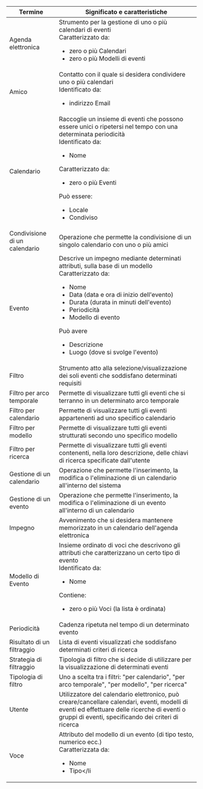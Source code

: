 Termine | Significato e caratteristiche
--- | ---
Agenda elettronica | Strumento per la gestione di uno o più calendari di eventi <br>Caratterizzato da:<ul><li>zero o più Calendari</li><li>zero o più Modelli di eventi</li></ul>
Amico | Contatto con il quale si desidera condividere uno o più calendari<br> Identificato da:<ul><li>indirizzo Email</li></ul>
Calendario | Raccoglie un insieme di eventi che possono essere unici o ripetersi nel tempo con una determinata periodicità<br>Identificato da:<br><ul><li>Nome</li></ul>Caratterizzato da:<ul><li>zero o più Eventi</li></ul>Può essere:<ul><li>Locale</li><li>Condiviso</li></ul>
Condivisione di un calendario | Operazione che permette la condivisione di un singolo calendario con uno o più amici
Evento | Descrive un impegno mediante determinati attributi, sulla base di un modello<br>Caratterizzato da:<ul><li>Nome</li><li>Data (data e ora di inizio dell'evento)</li><li>Durata (durata in minuti dell'evento)</li><li>Periodicità</li><li>Modello di evento</li></ul>Può avere<ul><li>Descrizione</li><li>Luogo (dove si svolge l'evento)</li></ul>
Filtro | Strumento atto alla selezione/visualizzazione dei soli eventi che soddisfano determinati requisiti
Filtro per arco temporale | Permette di visualizzare tutti gli eventi che si terranno in un determinato arco temporale
Filtro per calendario | Permette di visualizzare tutti gli eventi appartenenti ad uno specifico calendario
Filtro per modello | Permette di visualizzare tutti gli eventi strutturati secondo uno specifico modello
Filtro per ricerca | Permette di visualizzare tutti gli eventi contenenti, nella loro descrizione, delle chiavi di ricerca specificate dall'utente
Gestione di un calendario | Operazione che permette l'inserimento, la modifica o l'eliminazione di un calendario all'interno del sistema
Gestione di un evento | Operazione che permette l'inserimento, la modifica o l'eliminazione di un evento all'interno di un calendario
Impegno | Avvenimento che si desidera mantenere memorizzato in un calendario dell'agenda elettronica
Modello di Evento | Insieme ordinato di voci che descrivono gli attributi che caratterizzano un certo tipo di evento<br>Identificato da:<ul><li>Nome</li></ul>Contiene:<ul><li>zero o più Voci (la lista è ordinata)</li></ul>
Periodicità | Cadenza ripetuta nel tempo di un determinato evento
Risultato di un filtraggio | Lista di eventi visualizzati che soddisfano determinati criteri di ricerca
Strategia di filtraggio | Tipologia di filtro che si decide di utilizzare per la visualizzazione di determinati eventi 
Tipologia di filtro | Uno a scelta tra i filtri: "per calendario", "per arco temporale", "per modello", "per ricerca"
Utente | Utilizzatore del calendario elettronico, può creare/cancellare calendari, eventi, modelli di eventi ed effettuare delle ricerche di eventi o gruppi di eventi, specificando dei criteri di ricerca
Voce | Attributo del modello di un evento (di tipo testo, numerico ecc.)<br>Caratterizzata da:<ul><li>Nome</li><li>Tipo</li</ul>
